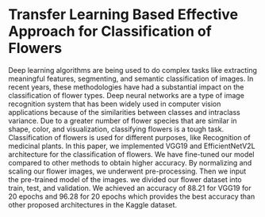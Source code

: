 # Transfer Learning Based Effective Approach for Classification of Flowers
Deep learning algorithms are being used to do complex tasks like extracting meaningful features, segmenting, and semantic classification of images. In recent years, these methodologies have had a substantial impact on the classification of flower types. Deep neural networks are a type of image recognition system that has been widely used in computer vision applications because of the similarities between classes and intraclass variance. Due to a greater number of flower species that are similar in shape, color, and visualization, classifying flowers is a tough task. Classification of flowers is used for different purposes, like Recognition of medicinal plants. In this paper, we implemented VGG19 and EfficientNetV2L architecture for the classification of flowers. We have fine-tuned our model compared to other methods to obtain higher accuracy. By normalizing and scaling our flower images, we underwent pre-processing. Then we input the pre-trained model of the images. we divided our flower dataset into train, test, and validation. We achieved an accuracy of 88.21 for VGG19 for 20 epochs and 96.28 for 20 epochs which provides the best accuracy than other proposed architectures in the Kaggle dataset.

